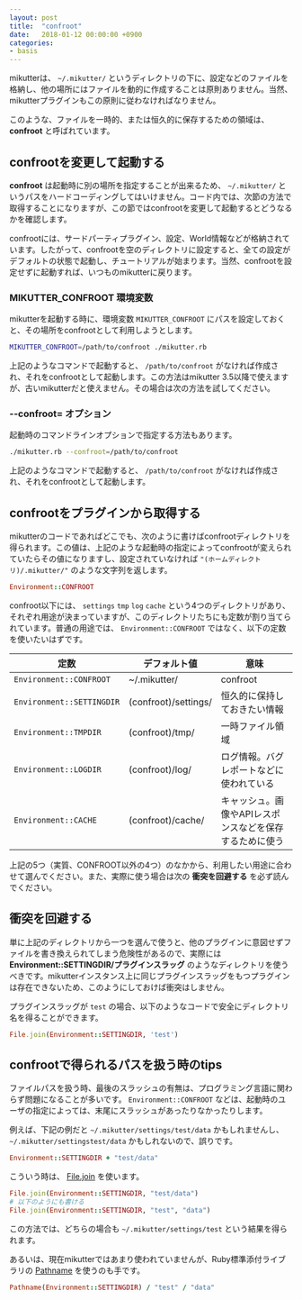 ```yaml
---
layout: post
title:  "confroot"
date:   2018-01-12 00:00:00 +0900
categories:
- basis
---
```


mikutterは、 `~/.mikutter/` というディレクトリの下に、設定などのファイルを格納し、他の場所にはファイルを動的に作成することは原則ありません。当然、mikutterプラグインもこの原則に従わなければなりません。

このような、ファイルを一時的、または恒久的に保存するための領域は、 **confroot** と呼ばれています。

## confrootを変更して起動する

**confroot** は起動時に別の場所を指定することが出来るため、 `~/.mikutter/` というパスをハードコーディングしてはいけません。コード内では、次節の方法で取得することになりますが、この節ではconfrootを変更して起動するとどうなるかを確認します。

confrootには、サードパーティプラグイン、設定、World情報などが格納されています。したがって、confrootを空のディレクトリに設定すると、全ての設定がデフォルトの状態で起動し、チュートリアルが始まります。当然、confrootを設定せずに起動すれば、いつものmikutterに戻ります。

### MIKUTTER_CONFROOT 環境変数

mikutterを起動する時に、環境変数 `MIKUTTER_CONFROOT` にパスを設定しておくと、その場所をconfrootとして利用しようとします。

```sh
MIKUTTER_CONFROOT=/path/to/confroot ./mikutter.rb
```

上記のようなコマンドで起動すると、 `/path/to/confroot` がなければ作成され、それをconfrootとして起動します。この方法はmikutter 3.5以降で使えますが、古いmikutterだと使えません。その場合は次の方法を試してください。

### --confroot= オプション

起動時のコマンドラインオプションで指定する方法もあります。

```sh
./mikutter.rb --confroot=/path/to/confroot
```

上記のようなコマンドで起動すると、 `/path/to/confroot` がなければ作成され、それをconfrootとして起動します。


## confrootをプラグインから取得する

mikutterのコードであればどこでも、次のように書けばconfrootディレクトリを得られます。この値は、上記のような起動時の指定によってconfrootが変えられていたらその値になりますし、設定されていなければ `"(ホームディレクトリ)/.mikutter/"` のような文字列を返します。

```ruby
Environment::CONFROOT
```

confroot以下には、 `settings` `tmp` `log` `cache` という4つのディレクトリがあり、それぞれ用途が決まっていますが、このディレクトリたちにも定数が割り当てられています。普通の用途では、 `Environment::CONFROOT` ではなく、以下の定数を使いたいはずです。

| 定数 | デフォルト値 | 意味 |
|------|------------|------|
| `Environment::CONFROOT` | ~/.mikutter/ | confroot |
| `Environment::SETTINGDIR` | (confroot)/settings/ | 恒久的に保持しておきたい情報 |
| `Environment::TMPDIR` | (confroot)/tmp/ | 一時ファイル領域 |
| `Environment::LOGDIR` | (confroot)/log/ | ログ情報。バグレポートなどに使われている |
| `Environment::CACHE` | (confroot)/cache/ | キャッシュ。画像やAPIレスポンスなどを保存するために使う |

上記の5つ（実質、CONFROOT以外の4つ）のなかから、利用したい用途に合わせて選んでください。また、実際に使う場合は次の **衝突を回避する** を必ず読んでください。

## 衝突を回避する

単に上記のディレクトリから一つを選んで使うと、他のプラグインに意図せずファイルを書き換えられてしまう危険性があるので、実際には **Environment::SETTINGDIR/プラグインスラッグ** のようなディレクトリを使うべきです。mikutterインスタンス上に同じプラグインスラッグをもつプラグインは存在できないため、このようにしておけば衝突はしません。

プラグインスラッグが `test` の場合、以下のようなコードで安全にディレクトリ名を得ることができます。

```ruby
File.join(Environment::SETTINGDIR, 'test')
```

## confrootで得られるパスを扱う時のtips

ファイルパスを扱う時、最後のスラッシュの有無は、プログラミング言語に関わらず問題になることが多いです。 `Environment::CONFROOT` などは、起動時のユーザの指定によっては、末尾にスラッシュがあったりなかったりします。

例えば、下記の例だと `~/.mikutter/settings/test/data` かもしれませんし、 `~/.mikutter/settingstest/data` かもしれないので、誤りです。

```ruby
Environment::SETTINGDIR + "test/data"
```

こういう時は、 [File.join](https://docs.ruby-lang.org/ja/latest/method/File/s/join.html) を使います。

```ruby
File.join(Environment::SETTINGDIR, "test/data")
# 以下のようにも書ける
File.join(Environment::SETTINGDIR, "test", "data")
```

この方法では、どちらの場合も `~/.mikutter/settings/test` という結果を得られます。

あるいは、現在mikutterではあまり使われていませんが、Ruby標準添付ライブラリの [Pathname](https://docs.ruby-lang.org/ja/latest/class/Pathname.html) を使うのも手です。

```ruby
Pathname(Environment::SETTINGDIR) / "test" / "data"
```

